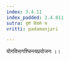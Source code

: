 ```yaml
---
index: 3.4.11
index_padded: 3.4.011
sutra: दृशे विख्ये च
vritti: padamanjari

---
```

योगविभागश्चिन्त्यप्रयोजनः ।।